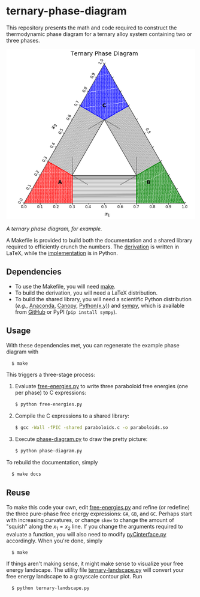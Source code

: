 # ternary-phase-diagram

This repository presents the math and code required to construct the
thermodynamic phase diagram for a ternary alloy system containing two or three
phases.

![example-diagram](example-diagram.png)

*A ternary phase diagram, for example.*

A Makefile is provided to build both the documentation and a shared library
required to efficiently crunch the numbers. The
[derivation](ternary-diagram.tex) is written in LaTeX, while the
[implementation](phase-diagram.py) is in Python.

## Dependencies

- To use the Makefile, you will need [make](https://www.gnu.org/software/make/).
- To build the derivation, you will need a LaTeX distribution.
- To build the shared library, you will need a scientific Python distribution
  (*e.g.*, [Anaconda](https://store.continuum.io/cshop/anaconda/),
  [Canopy](https://enthought.com/products/canopy/),
  [Python(x,y)](https://python-xy.github.io/)) and
  [sympy](https://www.sympy.org), which is available from
  [GitHub](https://github.com/sympy/sympy) or PyPI (`pip install sympy`).

## Usage

With these dependencies met, you can regenerate the example phase diagram with

```bash
  $ make
```

This triggers a three-stage process:

1. Evaluate [free-energies.py](free-energies.py) to write three paraboloid
   free energies (one per phase) to C expressions:
    ```bash
    $ python free-energies.py
    ```
2. Compile the C expressions to a shared library:
    ```bash
    $ gcc -Wall -fPIC -shared paraboloids.c -o paraboloids.so
    ```
3. Execute [phase-diagram.py](phase-diagram.py) to draw the pretty picture:
    ```bash
    $ python phase-diagram.py
    ```

To rebuild the documentation, simply

```bash
  $ make docs
```

## Reuse

To make this code your own, edit [free-energies.py](free-energies.py) and refine
(or redefine) the three pure-phase free energy expressions: `GA`, `GB`, and
`GC`. Perhaps start with increasing curvatures, or change `skew` to change the
amount of "squish" along the $x_1 = x_2$ line. If you change the arguments
required to evaluate a function, you will also need to modify
[pyCinterface.py](pyCinterface.py) accordingly. When you're done, simply

```bash
  $ make
```

If things aren't making sense, it might make sense to visualize your free
energy landscape. The utility file [ternary-landscape.py](ternary-landscape.py)
will convert your free energy landscape to a grayscale contour plot. Run

```bash
  $ python ternary-landscape.py
```
